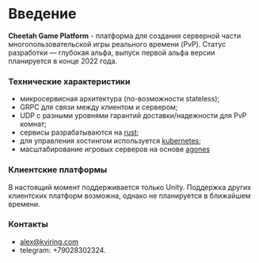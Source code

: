 # Введение

**Cheetah Game Platform** - платформа для создания серверной части многопользовательской игры реального времени (PvP).
Статус разработки — глубокая альфа, выпуск первой альфа версии планируется в конце 2022 года.

### Технические характеристики

- микросервисная архитектура (по-возможности stateless);
- GRPC для связи между клиентом и сервером;
- UDP с разными уровнями гарантий доставки/надежности для PvP комнат;
- сервисы разрабатываются на [rust](https://www.rust-lang.org);
- для управления хостингом используется [kubernetes](https://kubernetes.io);
- масштабирование игровых серверов на основе [agones](https://agones.dev)

### Клиентские платформы

В настоящий момент поддерживается только Unity. Поддержка других клиентских платформ возможна, однако не планируется в
ближайшем времени.

### Контакты

- alex@kviring.com
- telegram: +79028302324.







